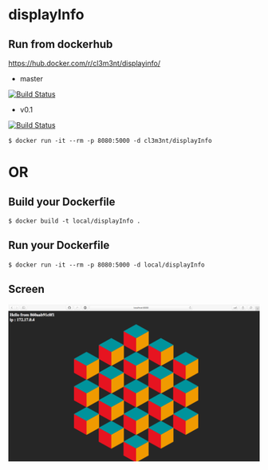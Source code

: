 # displayInfo

## Run from dockerhub 

https://hub.docker.com/r/cl3m3nt/displayinfo/

* master 

[![Build Status](https://travis-ci.org/cl3m3nt666/displayInfo.svg?branch=master)](https://travis-ci.org/cl3m3nt666/displayInfo)

* v0.1

[![Build Status](https://travis-ci.org/cl3m3nt666/displayInfo.svg?branch=v0.1)](https://travis-ci.org/cl3m3nt666/displayInfo)

```
$ docker run -it --rm -p 8080:5000 -d cl3m3nt/displayInfo
```

# OR




## Build your Dockerfile

```
$ docker build -t local/displayInfo .
```

## Run your Dockerfile

```
$ docker run -it --rm -p 8080:5000 -d local/displayInfo
```


## Screen

![](screen.png)
